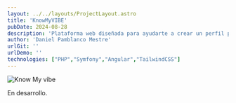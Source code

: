 ```yaml
---
layout: ../../layouts/ProjectLayout.astro
title: 'KnowMyVIBE'
pubDate: 2024-08-28
description: 'Plataforma web diseñada para ayudarte a crear un perfil personal y conocer gente (En desarrollo).'
author: 'Daniel Pamblanco Mestre'
urlGit: ''
urlDemo: ''
technologies: ["PHP","Symfony","Angular","TailwindCSS"]
---
```

<img src="/knowMyVIBE.PNG" alt="Know My vibe" class="rounded">
<div class="text-center dark:text-neutral-200 text-neutral-700 text-lg mt-10">
<p>En desarrollo.</p>
</div>